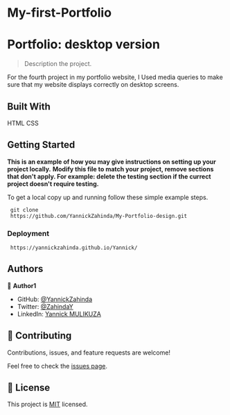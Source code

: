 # My-first-Portfolio


# Portfolio: desktop version

> Description the project.

  For the fourth project in my portfolio website, I Used media queries to make sure that my website displays correctly on desktop screens.

  

## Built With

HTML CSS


## Getting Started

**This is an example of how you may give instructions on setting up your project locally.**
**Modify this file to match your project, remove sections that don't apply. For example: delete the testing section if the currect project doesn't require testing.**


To get a local copy up and running follow these simple example steps.
```
 git clone
 https://github.com/YannickZahinda/My-Portfolio-design.git

```

### Deployment

```
 https://yannickzahinda.github.io/Yannick/

``` 

## Authors

👤 **Author1**

- GitHub: [@YannickZahinda](https://github.com/YannickZahinda)
- Twitter: [@ZahindaY](https://twitter.com/ZahindaY)
- LinkedIn: [Yannick MULIKUZA](https://linkedin.com/in/linkedinhandle)


## 🤝 Contributing

Contributions, issues, and feature requests are welcome!

Feel free to check the [issues page](../../issues/).



## 📝 License

This project is [MIT](./MIT.md) licensed.